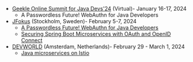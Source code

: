 - [Geekle Online Summit for Java Devs'24](https://events.geekle.us/java24/) (Virtual)- January 16-17, 2024
  - A Passwordless Future! WebAuthn for Java Developers
- [JFokus](https://www.jfokus.se/) (Stockholm, Sweden)- February 5-7, 2024
  - [A Passwordless Future! WebAuthn for Java Developers](https://sessionize.com/s/deepu-k-sasidharan/a-passwordless-future-webauthn-for-java-developers/73627)
  - [Securing Spring Boot Microservices with OAuth and OpenID Connect](https://sessionize.com/s/deepu-k-sasidharan/securing-spring-boot-microservices-with-oauth-and-/78529)
- [DEVWORLD](https://devworldconference.com/) (Amsterdam, Netherlands)- February 29 - March 1, 2024
  - [Java microservices on Istio](https://devworldconference.com/program)
